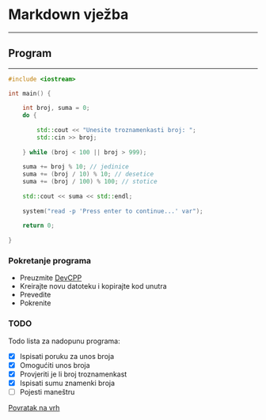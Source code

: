 # Markdown vježba
---
## Program
---
```cpp
#include <iostream>

int main() {
    
    int broj, suma = 0;
    do {
        
        std::cout << "Unesite troznamenkasti broj: ";
        std::cin >> broj;
        
    } while (broj < 100 || broj > 999);
    
    suma += broj % 10; // jedinice
    suma += (broj / 10) % 10; // desetice
    suma += (broj / 100) % 100; // stotice
    
    std::cout << suma << std::endl;
    
    system("read -p 'Press enter to continue...' var");
    
    return 0;
    
}
```
### Pokretanje programa
- Preuzmite [DevCPP](https://sourceforge.net/projects/orwelldevcpp/)
- Kreirajte novu datoteku i kopirajte kod unutra
- Prevedite
- Pokrenite

### TODO
Todo lista za nadopunu programa:
- [X] Ispisati poruku za unos broja
- [X] Omogućiti unos broja
- [X] Provjeriti je li broj troznamenkast
- [X] Ispisati sumu znamenki broja
- [ ] Pojesti maneštru

<a href="https://github.com/DontForgetToRC/markdown-zadatak#">Povratak na vrh</a>